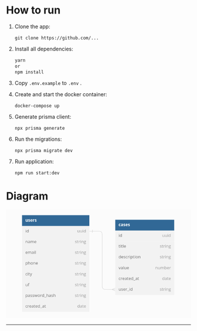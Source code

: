 # How to run

<ol>
<li>
Clone the app:

```
git clone https://github.com/...
```

</li>

<li>
Install all dependencies:

```
yarn
or
npm install
```

</li>

<li>

Copy `.env.example` to `.env` .

</li>

<li>
Create and start the docker container:

```
docker-compose up
```

</li>

<li>
Generate prisma client:

```
npx prisma generate
```

</li>

<li>
Run the migrations:

```
npx prisma migrate dev
```

</li>

<li>
Run application:

```
npm run start:dev

```

</li>
</ol>

# Diagram

<img src="public/diagram.png" alt="app diagram"/>

---
